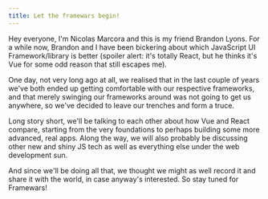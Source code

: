 ```yaml
---
title: Let the framewars begin!
---
```


Hey everyone, I'm Nicolas Marcora and this is my friend Brandon Lyons. For a while now, Brandon and I have been bickering about which JavaScript UI Framework/library is better (spoiler alert: it's totally React, but he thinks it's Vue for some odd reason that still escapes me).

One day, not very long ago at all, we realised that in the last couple of years we've both ended up getting comfortable with our respective frameworks, and that merely swinging our frameworks around was not going to get us anywhere, so we've decided to leave our trenches and form a truce.

Long story short, we'll be talking to each other about how Vue and React compare, starting from the very foundations to perhaps building some more advanced, real apps. Along the way, we will also probably be discussing other new and shiny JS tech as well as everything else under the web development sun.

And since we'll be doing all that, we thought we might as well record it and share it with the world, in case anyway's interested. So stay tuned for Framewars!
